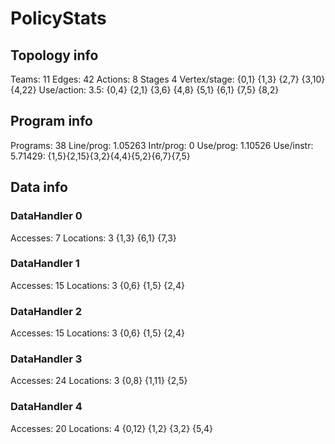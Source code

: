 # PolicyStats
## Topology info
Teams:		11
Edges:		42
Actions:	8
Stages		4
Vertex/stage:	{0,1} {1,3} {2,7} {3,10} {4,22} 
Use/action:	3.5: {0,4} {2,1} {3,6} {4,8} {5,1} {6,1} {7,5} {8,2} 

## Program info
Programs:	38
Line/prog:	1.05263
Intr/prog:	0
Use/prog:	1.10526
Use/instr:	5.71429: {1,5}{2,15}{3,2}{4,4}{5,2}{6,7}{7,5}

## Data info

### DataHandler 0
Accesses:	7
Locations:	3
{1,3} {6,1} {7,3} 

### DataHandler 1
Accesses:	15
Locations:	3
{0,6} {1,5} {2,4} 

### DataHandler 2
Accesses:	15
Locations:	3
{0,6} {1,5} {2,4} 

### DataHandler 3
Accesses:	24
Locations:	3
{0,8} {1,11} {2,5} 

### DataHandler 4
Accesses:	20
Locations:	4
{0,12} {1,2} {3,2} {5,4} 